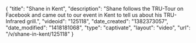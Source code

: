 {
    "title": "Shane in Kent",
    "description": "Shane follows the TRU-Tour on Facebook and came out to our event in Kent to tell us about his TRU-Infrared grill.",
    "videoid": "125118",
    "date_created": "1382373057",
    "date_modified": "1418181068",
    "type": "captivate",
    "layout": "video",
    "url": "\/v\/shane-in-kent\/125118"
}